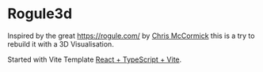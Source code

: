 # Rogule3d
Inspired by the great https://rogule.com/ by [Chris McCormick](https://github.com/chr15m) this is a try to rebuild it with a 3D Visualisation.



Started with Vite Template [React + TypeScript + Vite](./README_TEMPLATE.md).